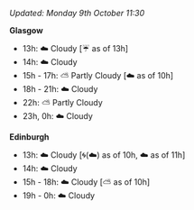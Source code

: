 *Updated: Monday 9th October 11:30*

**Glasgow**

* 13h: :cloud: Cloudy [:umbrella: as of 13h]
* 14h: :cloud: Cloudy
* 15h - 17h: :partly_sunny: Partly Cloudy [:cloud: as of 10h]
* 18h - 21h: :cloud: Cloudy
* 22h: :partly_sunny: Partly Cloudy
* 23h, 0h: :cloud: Cloudy

**Edinburgh**

* 13h: :cloud: Cloudy [:cyclone:(:cloud:) as of 10h, :cloud: as of 11h]
* 14h: :cloud: Cloudy
* 15h - 18h: :cloud: Cloudy [:partly_sunny: as of 10h]
* 19h - 0h: :cloud: Cloudy
